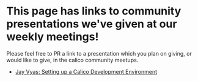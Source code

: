 # This page has links to community presentations we've given at our weekly meetings! 

Please feel free to PR a link to a presentation which you plan on giving, or would like to give, in the calico community meetups.

- [Jay Vyas: Setting up a Calico Development Environment](https://github.com/jayunit100/presentations/blob/master/calico-community-2019/slides.md])
